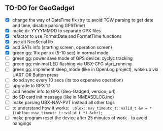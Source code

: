 ## TO-DO for GeoGadget
- [x] change the way of DateTime fix (try to avoid TOW parsing to get date and time, disable parsing GPSTime)
- [x] make dir YYYYMMDD to separate GPX files
- [x] refactor to use FormatDate and FormatTime functions
- [x] use alt NeoSerial lib
- [x] add SATs info (starting screen, operation screen)
- [x] green gg: 1fix per xx (5-10 sec) in normal mode
- [ ] green gg: power save mode of GPS device: cyclyc tracking
- [ ] green gg: minimal LED flashing via UBX-CFG start_running
- [ ] green gg: implement sleep_mode (like in OpenLog project), wake up via UART OR Button press
- [ ] do sd.sync every 10 secs (its too expensive operation)
- [ ] upgrade to GPX 1.1
- [ ] add header info to GPX (Geo-Gadged, version, url)
- [ ] do SD card init message (like in NMEASDLOG.ino)
- [ ] make parsing UBX-NAV-PVT instead all other tags
- [ ] to understand how it works: ```
ublox::nav_timeutc_t::valid_t &v = *((ublox::nav_timeutc_t::valid_t *) &chr);```
- [ ] make program reset the device after 25 minutes of work - to avoid hangings
